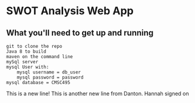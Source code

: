 # SWOT Analysis Web App 

## What you'll need to get up and running
    git to clone the repo
    Java 8 to build
    maven on the command line
    mySql server 
    mysql User with:
        mysql username = db_user
        mysql password = password
    mysql database = CMSC495
This is a new line!
This is another new line from Danton.
Hannah signed on
